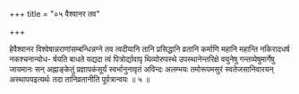 +++
title = "०५ वैश्वानर तव"

+++

हेवैश्वानर विश्वेषान्नराणांसम्बन्धिन्नग्ने तव त्वदीयानि तानि प्रसिद्धानि व्रतानि कर्माणि महानि महान्ति नकिरादधर्ष नकश्चनान्योध- र्षयति बाधते यद्यदा त्वं पित्रोर्द्यावापृ थिव्योरुपस्थे उपस्थानेन्तरिक्षे वयुनेषु गन्तव्येषुमार्गेषु जायमानः सन् अह्नाङ्केतुं प्रज्ञापकंसूर्यं स्वर्भानुनावृतं अविन्दः अलम्भयः तमोरूपमसुरं स्वतेजसानिवारयन् अस्थापयइत्यर्थः तदा तानिव्रतानीति पूर्वत्रान्वयः ॥ ५ ॥